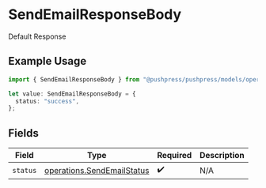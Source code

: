 # SendEmailResponseBody

Default Response

## Example Usage

```typescript
import { SendEmailResponseBody } from "@pushpress/pushpress/models/operations";

let value: SendEmailResponseBody = {
  status: "success",
};
```

## Fields

| Field                                                                    | Type                                                                     | Required                                                                 | Description                                                              |
| ------------------------------------------------------------------------ | ------------------------------------------------------------------------ | ------------------------------------------------------------------------ | ------------------------------------------------------------------------ |
| `status`                                                                 | [operations.SendEmailStatus](../../models/operations/sendemailstatus.md) | :heavy_check_mark:                                                       | N/A                                                                      |
